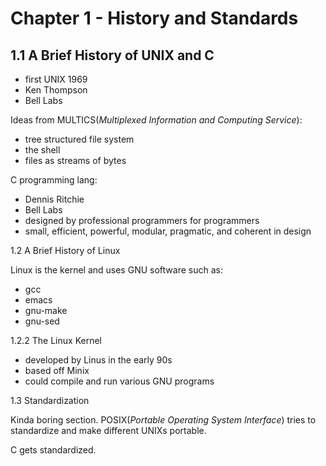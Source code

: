 # Chapter 1 - History and Standards

## 1.1 A Brief History of UNIX and C

* first UNIX 1969
* Ken Thompson
* Bell Labs

Ideas from MULTICS(_Multiplexed Information and Computing Service_):

* tree structured file system 
* the shell
* files as streams of bytes

C programming lang:

* Dennis Ritchie
* Bell Labs
* designed by professional programmers for programmers
* small, efficient, powerful, modular, pragmatic, and coherent in design

1.2 A Brief History of Linux

Linux is the kernel and uses GNU software such as:

* gcc
* emacs
* gnu-make
* gnu-sed

1.2.2 The Linux Kernel

* developed by Linus in the early 90s
* based off Minix
* could compile and run various GNU programs

1.3 Standardization

Kinda boring section. POSIX(_Portable Operating System Interface_) tries to standardize and make different UNIXs portable.

C gets standardized.
